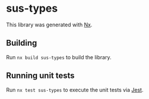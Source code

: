 # sus-types

This library was generated with [Nx](https://nx.dev).

## Building

Run `nx build sus-types` to build the library.

## Running unit tests

Run `nx test sus-types` to execute the unit tests via [Jest](https://jestjs.io).
